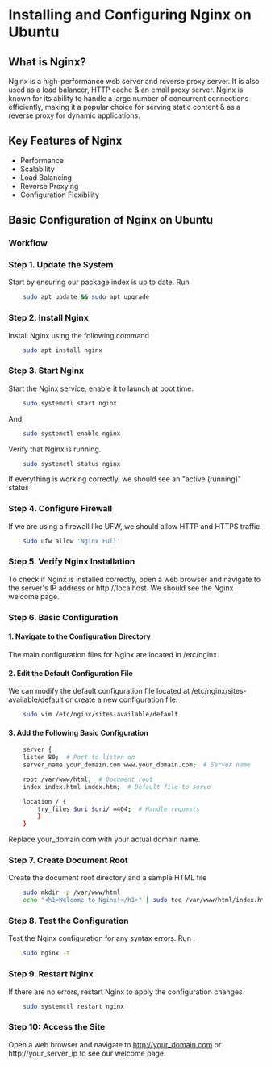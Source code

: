 # Installing and Configuring Nginx on Ubuntu
## What is Nginx?
Nginx is a high-performance web server and reverse proxy server. It is also used as a load balancer, HTTP cache & an email proxy server. Nginx is known for its ability to handle a large number of concurrent connections efficiently, making it a popular choice for serving static content & as a reverse proxy for dynamic applications.

## Key Features of Nginx
- Performance
- Scalability
- Load Balancing
- Reverse Proxying
- Configuration Flexibility

## Basic Configuration of Nginx on Ubuntu

### Workflow 

### Step 1. Update the System
Start by ensuring our package index is up to date. Run
```bash
    sudo apt update && sudo apt upgrade
```
### Step 2. Install Nginx
Install Nginx using the following command
```bash
    sudo apt install nginx
```
### Step 3. Start Nginx
Start the Nginx service, enable it to launch at boot time.
```bash
    sudo systemctl start nginx
```
And,
```bash
    sudo systemctl enable nginx
```
Verify that Nginx is running.
```bash
    sudo systemctl status nginx
```
If everything is working correctly, we should see an "active (running)" status
### Step 4. Configure Firewall
If we are using a firewall like UFW, we should allow HTTP and HTTPS traffic.
```bash
    sudo ufw allow 'Nginx Full'
```
### Step 5. Verify Nginx Installation
To check if Nginx is installed correctly, open a web browser and navigate to the server's IP address or http://localhost. We should see the Nginx welcome page.
### Step 6. Basic Configuration
#### 1. Navigate to the Configuration Directory
The main configuration files for Nginx are located in /etc/nginx.
#### 2. Edit the Default Configuration File
We can modify the default configuration file located at /etc/nginx/sites-available/default or create a new configuration file.
```bash
    sudo vim /etc/nginx/sites-available/default
```
#### 3. Add the Following Basic Configuration
```bash
    server {
    listen 80;  # Port to listen on
    server_name your_domain.com www.your_domain.com;  # Server name

    root /var/www/html;  # Document root
    index index.html index.htm;  # Default file to serve

    location / {
        try_files $uri $uri/ =404;  # Handle requests
        }
    }
```
Replace your_domain.com with your actual domain name.
### Step 7. Create Document Root
Create the document root directory and a sample HTML file
```bash
    sudo mkdir -p /var/www/html
    echo "<h1>Welcome to Nginx!</h1>" | sudo tee /var/www/html/index.html
```
### Step 8. Test the Configuration
Test the Nginx configuration for any syntax errors. Run :
```bash
    sudo nginx -t
```
### Step 9. Restart Nginx
If there are no errors, restart Nginx to apply the configuration changes
```bash
    sudo systemctl restart nginx
```
### Step 10: Access the Site
Open a web browser and navigate to http://your_domain.com or http://your_server_ip to see our welcome page.